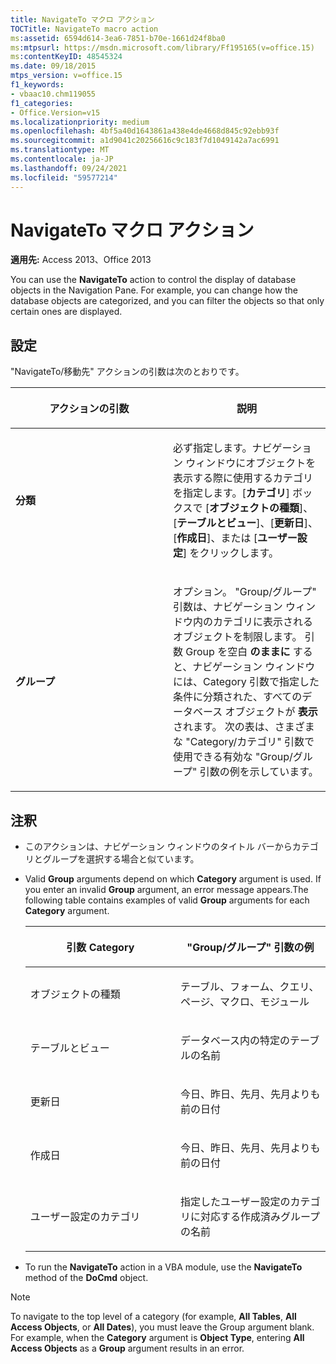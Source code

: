```yaml
---
title: NavigateTo マクロ アクション
TOCTitle: NavigateTo macro action
ms:assetid: 6594d614-3ea6-7851-b70e-1661d24f8ba0
ms:mtpsurl: https://msdn.microsoft.com/library/Ff195165(v=office.15)
ms:contentKeyID: 48545324
ms.date: 09/18/2015
mtps_version: v=office.15
f1_keywords:
- vbaac10.chm119055
f1_categories:
- Office.Version=v15
ms.localizationpriority: medium
ms.openlocfilehash: 4bf5a40d1643861a438e4de4668d845c92ebb93f
ms.sourcegitcommit: a1d9041c20256616c9c183f7d1049142a7ac6991
ms.translationtype: MT
ms.contentlocale: ja-JP
ms.lasthandoff: 09/24/2021
ms.locfileid: "59577214"
---
```

# <a name="navigateto-macro-action"></a>NavigateTo マクロ アクション

**適用先:** Access 2013、Office 2013

You can use the **NavigateTo** action to control the display of database objects in the Navigation Pane. For example, you can change how the database objects are categorized, and you can filter the objects so that only certain ones are displayed.

## <a name="setting"></a>設定

"NavigateTo/移動先" アクションの引数は次のとおりです。

<table>
<colgroup>
<col style="width: 50%" />
<col style="width: 50%" />
</colgroup>
<thead>
<tr class="header">
<th><p>アクションの引数</p></th>
<th><p>説明</p></th>
</tr>
</thead>
<tbody>
<tr class="odd">
<td><p><strong>分類</strong></p></td>
<td><p>必ず指定します。ナビゲーション ウィンドウにオブジェクトを表示する際に使用するカテゴリを指定します。[<strong>カテゴリ</strong>] ボックスで [<strong>オブジェクトの種類</strong>]、[<strong>テーブルとビュー</strong>]、[<strong>更新日</strong>]、[<strong>作成日</strong>]、または [<strong>ユーザー設定</strong>] をクリックします。</p></td>
</tr>
<tr class="even">
<td><p><strong>グループ</strong></p></td>
<td><p>オプション。 "Group/グループ" 引数は、ナビゲーション ウィンドウ内のカテゴリに表示されるオブジェクトを制限します。 引数 Group を空白 <strong>のままに</strong> すると、ナビゲーション ウィンドウには、Category 引数で指定した条件に分類された、すべてのデータベース オブジェクトが <strong>表示</strong> されます。 次の表は、さまざまな "Category/カテゴリ" 引数で使用できる有効な "Group/グループ" 引数の例を示しています。</p></td>
</tr>
</tbody>
</table>


## <a name="remarks"></a>注釈

- このアクションは、ナビゲーション ウィンドウのタイトル バーからカテゴリとグループを選択する場合と似ています。

- Valid **Group** arguments depend on which **Category** argument is used. If you enter an invalid **Group** argument, an error message appears.The following table contains examples of valid **Group** arguments for each **Category** argument.
    
  <table>
  <colgroup>
  <col style="width: 50%" />
  <col style="width: 50%" />
  </colgroup>
  <thead>
  <tr class="header">
  <th><p>引数 Category</p></th>
  <th><p>"Group/グループ" 引数の例</p></th>
  </tr>
  </thead>
  <tbody>
  <tr class="odd">
  <td><p>オブジェクトの種類</p></td>
  <td><p>テーブル、フォーム、クエリ、ページ、マクロ、モジュール</p></td>
  </tr>
  <tr class="even">
  <td><p>テーブルとビュー</p></td>
  <td><p>データベース内の特定のテーブルの名前</p></td>
  </tr>
  <tr class="odd">
  <td><p>更新日</p></td>
  <td><p>今日、昨日、先月、先月よりも前の日付</p></td>
  </tr>
  <tr class="even">
  <td><p>作成日</p></td>
  <td><p>今日、昨日、先月、先月よりも前の日付</p></td>
  </tr>
  <tr class="odd">
  <td><p>ユーザー設定のカテゴリ</p></td>
  <td><p>指定したユーザー設定のカテゴリに対応する作成済みグループの名前</p></td>
  </tr>
  </tbody>
  </table>

- To run the **NavigateTo** action in a VBA module, use the **NavigateTo** method of the **DoCmd** object.

> [!NOTE]
> To navigate to the top level of a category (for example, **All Tables**, **All Access Objects**, or **All Dates**), you must leave the Group argument blank. For example, when the **Category** argument is **Object Type**, entering **All Access Objects** as a **Group** argument results in an error.


